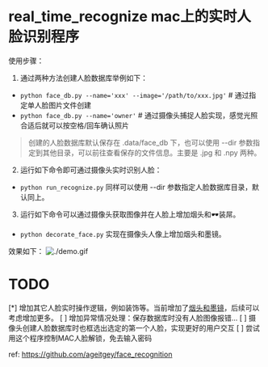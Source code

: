 # real_time_recognize mac上的实时人脸识别程序

使用步骤：
1. 通过两种方法创建人脸数据库举例如下：
+ `python face_db.py --name='xxx' --image='/path/to/xxx.jpg'` # 通过指定单人脸图片文件创建
+ `python face_db.py --name='owner'` # 通过摄像头捕捉人脸实现，感觉光照合适后就可以按空格/回车确认照片
> 创建的人脸数据库默认保存在 .data/face_db 下，也可以使用 --dir 参数指定到其他目录，可以前往查看保存的文件信息。主要是 .jpg 和 .npy 两种。

2. 运行如下命令即可通过摄像头实时识别人脸：
+ `python run_recognize.py` 同样可以使用 --dir 参数指定人脸数据库目录，默认同上。

3. 运行如下命令可以通过摄像头获取图像并在人脸上增加烟头和🕶️装屌。
+ `python decorate_face.py` 实现在摄像头人像上增加烟头和墨镜。

效果如下：
![./demo.gif](demo.gif)

# TODO

[*] 增加其它人脸实时操作逻辑，例如装饰等。当前增加了[烟头和墨镜](https://github.com/tomoncle/face-detection-induction-course)，后续可以考虑增加更多。
[ ] 增加异常情况处理：保存数据库时没有人脸图像报错...
[ ] 摄像头创建人脸数据库时也框选出选定的第一个人脸，实现更好的用户交互
[ ] 尝试用这个程序控制MAC人脸解锁，免去输入密码



ref: https://github.com/ageitgey/face_recognition
